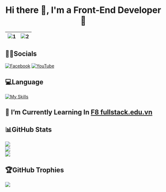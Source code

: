 <h1 align="center">Hi there 👋, I'm a Front-End Developer 🤩</h1>

| ![1](https://i.giphy.com/media/MGdfeiKtEiEPS/giphy.webp) | ![2](https://media0.giphy.com/media/WUBvquKnbnXhbQUd8f/giphy.gif?cid=ecf05e47d67685c5a3576e7b7d500e1297fa39551ced9b59&rid=giphy.gif) |
| --- | --- 

## 👨‍💼Socials
[![Facebook](https://img.shields.io/badge/Facebook-%231877F2.svg?logo=Facebook&logoColor=white)](https://facebook.com/ngxvanquan) [![YouTube](https://img.shields.io/badge/YouTube-%23FF0000.svg?logo=YouTube&logoColor=white)](https://www.youtube.com/@ngxvanquan)

## 💻Language
[![My Skills](https://skillicons.dev/icons?i=js,html,css,sass,tailwind,nodejs,react,vscode,arduino,postman)](https://skillicons.dev)

## 🌱 I’m Currently Learning In [F8 fullstack.edu.vn](https://fullstack.edu.vn/)

## 📊GitHub Stats
![](https://github-readme-stats.vercel.app/api?username=ngxvanquan&theme=dark&hide_border=true&include_all_commits=true&count_private=true)
<br/>
![](https://github-readme-streak-stats.herokuapp.com/?user=ngxvanquan&theme=dark&hide_border=true)<br/>
![](https://github-readme-stats.vercel.app/api/top-langs/?username=ngxvanquan&theme=dark&hide_border=true&include_all_commits=true&count_private=true&layout=compact)


## 🏆GitHub Trophies
![](https://github-profile-trophy.vercel.app/?username=ngxvanquan&theme=radical&no-frame=true&no-bg=true&margin-w=4)

<!--
**ngxvanquan/ngxvanquan** is a ✨ _special_ ✨ repository because its `README.md` (this file) appears on your GitHub profile.

Here are some ideas to get you started:

- 🔭 I’m currently working on ...
- 🌱 I’m currently learning ...
- 👯 I’m looking to collaborate on ...
- 🤔 I’m looking for help with ...
- 💬 Ask me about ...
- 📫 How to reach me: ...
- 😄 Pronouns: ...
- ⚡ Fun fact: ...
-->
